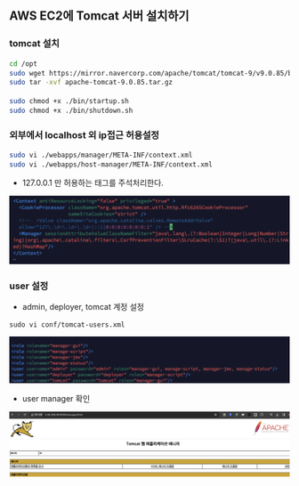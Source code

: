 ## AWS EC2에 Tomcat 서버 설치하기

### tomcat 설치

~~~sh
cd /opt
sudo wget https://mirror.navercorp.com/apache/tomcat/tomcat-9/v9.0.85/bin/apache-tomcat-9.0.85.tar.gz
sudo tar -xvf apache-tomcat-9.0.85.tar.gz 

sudo chmod +x ./bin/startup.sh
sudo chmod +x ./bin/shutdown.sh
~~~



### 외부에서 localhost 외 ip접근 허용설정

~~~sh
sudo vi ./webapps/manager/META-INF/context.xml
sudo vi ./webapps/host-manager/META-INF/context.xml
~~~

- 127.0.0.1 만 허용하는 태그를 주석처리한다.

![스크린샷 2024-01-19 오후 6.27.45](img/04.png)

### user 설정

- admin, deployer, tomcat 계정 설정

~~~
sudo vi conf/tomcat-users.xml
~~~

![스크린샷 2024-01-19 오후 6.30.23](img/05.png)

- user manager 확인

![스크린샷 2024-01-19 오후 6.31.20](img/06.png)



